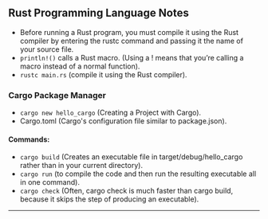 ## Rust Programming Language Notes

- Before running a Rust program, you must compile it using the Rust compiler by entering the rustc command and passing it the name of your source file.
- `println!()` calls a Rust macro. (Using a ! means that you’re calling a macro instead of a normal function).
- `rustc main.rs` (compile it using the Rust compiler).

### Cargo Package Manager

- `cargo new hello_cargo` (Creating a Project with Cargo).
- Cargo.toml (Cargo's configuration file similar to package.json).

#### Commands:

- `cargo build` (Creates an executable file in target/debug/hello_cargo rather than in your current directory).
- `cargo run` (to compile the code and then run the resulting executable all in one command).
- `cargo check` (Often, cargo check is much faster than cargo build, because it skips the step of producing an executable).

---
